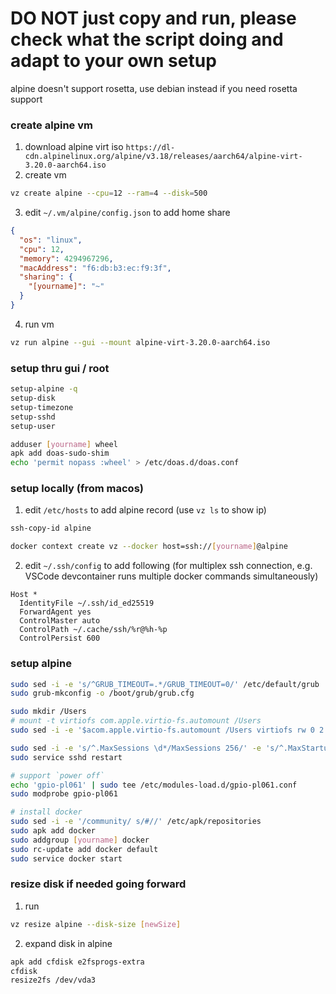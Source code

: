# DO NOT just copy and run, please check what the script doing and adapt to your own setup

alpine doesn't support rosetta, use debian instead if you need rosetta support

### create alpine vm
1. download alpine virt iso `https://dl-cdn.alpinelinux.org/alpine/v3.18/releases/aarch64/alpine-virt-3.20.0-aarch64.iso`
2. create vm
```sh
vz create alpine --cpu=12 --ram=4 --disk=500
```
3. edit `~/.vm/alpine/config.json` to add home share
```json
{
  "os": "linux",
  "cpu": 12,
  "memory": 4294967296,
  "macAddress": "f6:db:b3:ec:f9:3f",
  "sharing": {
    "[yourname]": "~"
  }
}
```
4. run vm
```sh
vz run alpine --gui --mount alpine-virt-3.20.0-aarch64.iso
```

### setup thru gui / root
```sh
setup-alpine -q
setup-disk
setup-timezone
setup-sshd
setup-user

adduser [yourname] wheel
apk add doas-sudo-shim
echo 'permit nopass :wheel' > /etc/doas.d/doas.conf
```

### setup locally (from macos)
1. edit `/etc/hosts` to add alpine record (use `vz ls` to show ip)
```sh
ssh-copy-id alpine

docker context create vz --docker host=ssh://[yourname]@alpine
```

2. edit `~/.ssh/config` to add following (for multiplex ssh connection, e.g. VSCode devcontainer runs multiple docker commands simultaneously)
```
Host *
  IdentityFile ~/.ssh/id_ed25519
  ForwardAgent yes
  ControlMaster auto
  ControlPath ~/.cache/ssh/%r@%h-%p
  ControlPersist 600
```

### setup alpine
```sh
sudo sed -i -e 's/^GRUB_TIMEOUT=.*/GRUB_TIMEOUT=0/' /etc/default/grub
sudo grub-mkconfig -o /boot/grub/grub.cfg

sudo mkdir /Users
# mount -t virtiofs com.apple.virtio-fs.automount /Users
sudo sed -i -e '$acom.apple.virtio-fs.automount /Users virtiofs rw 0 2' /etc/fstab

sudo sed -i -e 's/^.MaxSessions \d*/MaxSessions 256/' -e 's/^.MaxStartups .*/MaxStartups 128:30:256/' /etc/ssh/sshd_config
sudo service sshd restart

# support `power off`
echo 'gpio-pl061' | sudo tee /etc/modules-load.d/gpio-pl061.conf
sudo modprobe gpio-pl061

# install docker
sudo sed -i -e '/community/ s/#//' /etc/apk/repositories
sudo apk add docker
sudo addgroup [yourname] docker
sudo rc-update add docker default
sudo service docker start
```

### resize disk if needed going forward
1. run
```sh
vz resize alpine --disk-size [newSize]
```
2. expand disk in alpine
```sh
apk add cfdisk e2fsprogs-extra
cfdisk
resize2fs /dev/vda3
```
